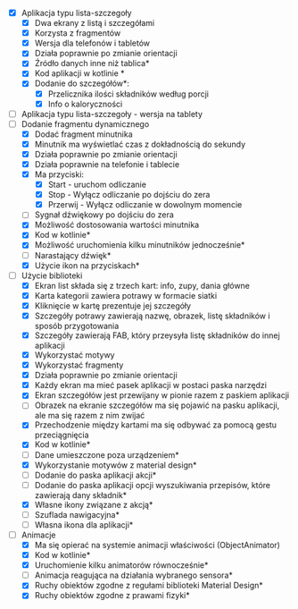 - [x] Aplikacja typu lista-szczegoły
    - [x] Dwa ekrany z listą i szczegółami
    - [x] Korzysta z fragmentów
    - [x] Wersja dla telefonów i tabletów
    - [x] Działa poprawnie po zmianie orientacji
    - [x] Źródło danych inne niż tablica\*
    - [x] Kod aplikacji w kotlinie \*
    - [x] Dodanie do szczegółów\*:
        - [x] Przelicznika ilości składników według porcji
        - [x] Info o kaloryczności
- [ ] Aplikacja typu lista-szczegoły - wersja na tablety
- [ ] Dodanie fragmentu dynamicznego
    - [x] Dodać fragment minutnika
    - [x] Minutnik ma wyświetlać czas z dokładnością do sekundy
    - [x] Działa poprawnie po zmianie orientacji
    - [x] Działa poprawnie na telefonie i tablecie
    - [x] Ma przyciski:
        - [x] Start - uruchom odliczanie
        - [x] Stop - Wyłącz odliczanie po dojściu do zera
        - [x] Przerwij - Wyłącz odliczanie w dowolnym momencie
    - [ ] Sygnał dźwiękowy po dojściu do zera
    - [x] Możliwość dostosowania wartości minutnika
    - [x] Kod w kotlinie\*
    - [x] Możliwość uruchomienia kilku minutników jednocześnie\*
    - [ ] Narastający dźwięk\*
    - [x] Użycie ikon na przyciskach\*
- [ ] Użycie biblioteki
    - [x] Ekran list składa się z trzech kart: info, zupy, dania główne
    - [x] Karta kategorii zawiera potrawy w formacie siatki
    - [x] Kliknięcie w kartę prezentuje jej szczegóły
    - [x] Szczegóły potrawy zawierają nazwę, obrazek, listę składników i sposób przygotowania
    - [x] Szczegóły zawierają FAB, który przeysyła listę składników do innej aplikacji
    - [x] Wykorzystać motywy
    - [x] Wykorzystać fragmenty
    - [x] Działa poprawnie po zmianie orientacji
    - [x] Każdy ekran ma mieć pasek aplikacji w postaci paska narzędzi
    - [x] Ekran szczegółów jest przewijany w pionie razem z paskiem aplikacji
    - [ ] Obrazek na ekranie szczegółów ma się pojawić na pasku aplikacji, ale ma się razem z nim
      zwijać
    - [x] Przechodzenie między kartami ma się odbywać za pomocą gestu przeciągnięcia
    - [x] Kod w kotlinie\*
    - [ ] Dane umieszczone poza urządzeniem\*
    - [x] Wykorzystanie motywów z material design\*
    - [ ] Dodanie do paska aplikacji akcji\*
    - [ ] Dodanie do paska aplikacji opcji wyszukiwania przepisów, które zawierają dany składnik\*
    - [x] Własne ikony związane z akcją\*
    - [ ] Szuflada nawigacyjna\*
    - [ ] Własna ikona dla aplikacji\*
- [ ] Animacje
    - [x] Ma się opierać na systemie animacji właściwości (ObjectAnimator)
    - [x] Kod w kotlinie\*
    - [x] Uruchomienie kilku animatorów równocześnie\*
    - [ ] Animacja reagująca na działania wybranego sensora\*
    - [x] Ruchy obiektów zgodne z regułami biblioteki Material Design\*
    - [x] Ruchy obiektów zgodne z prawami fizyki\*
